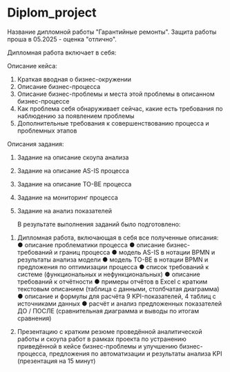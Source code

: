 # Diplom_project
Название дипломной работы "Гарантийные ремонты".
Защита работы проша в 05.2025 - оценка "отлично". 

Дипломная работа включает в себя:

Описание кейса:
1. Краткая вводная о бизнес-окружении
2. Описание бизнес-процесса
3. Описание бизнес-проблемы и места этой проблемы в описанном бизнес-процессе
4. Как проблема себя обнаруживает сейчас, какие есть требования по наблюдению за появлением проблемы
5. Дополнительные требования к совершенствованию процесса и
проблемных этапов

Описания задания:
1. Задание на описание скоупа анализа
2. Задание на описание AS-IS процесса
3. Задание на описание TO-BE процесса
4. Задание на мониторинг процесса
5. Задание на анализ показателей

   В результате выполнения заданий было подготовлено:
1) Дипломная работа, включающая в себя все полученные описания:
● описание проблематики процесса
● описание бизнес-требований и границ процесса
● модель AS-IS в нотации BPMN и результаты анализа модели
● модель TO-BE в нотации BPMN и предложения по оптимизации процесса
● список требований к системе (функциональных и нефункциональных)
● описание требований к отчётности
● примеры отчётов в Excel с кратким текстовым описанием (таблица с данными, столбчатая диаграмма)
● описание и формулы для расчёта 9 KPI-показателей, 4 таблиц с источниками данных
● расчёт и анализ предложенных показателей ДО / ПОСЛЕ (сравнительная диаграмма и выводы по итогам сравнения)

2) Презентацию с кратким резюме проведённой аналитической работы и скоупа работ в
рамках проекта по устранению приведённой в кейсе бизнес-проблемы и улучшению
бизнес-процесса, предложения по автоматизации и результаты анализа KPI (презентация на 15 минут)
